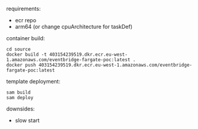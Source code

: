 requirements:
- ecr repo
- arm64 (or change cpuArchitecture for taskDef)

container build:

```
cd source
docker build -t 403154239519.dkr.ecr.eu-west-1.amazonaws.com/eventbridge-fargate-poc:latest .
docker push 403154239519.dkr.ecr.eu-west-1.amazonaws.com/eventbridge-fargate-poc:latest
```

template deployment:
```
sam build
sam deploy
```

downsides:
- slow start
